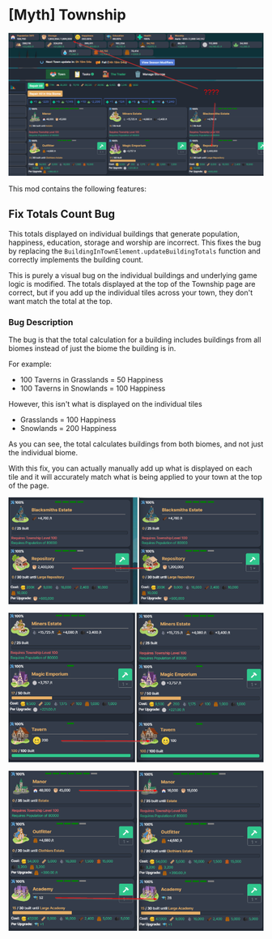 # [Myth] Township

![Bug](images/question-mark.png)

This mod contains the following features:

## Fix Totals Count Bug

This totals displayed on individual buildings that generate population, happiness, education, storage and worship are incorrect. This fixes the bug by replacing the `BuildingInTownElement.updateBuildingTotals` function and correctly implements the building count.

This is purely a visual bug on the individual buildings and underlying game logic is modified. The totals displayed at the top of the Township page are correct, but if you add up the individual tiles across your town, they don't want match the total at the top.

### Bug Description

The bug is that the total calculation for a building includes buildings from all biomes instead of just the biome the building is in.

For example:

* 100 Taverns in Grasslands = 50 Happiness
* 100 Taverns in Snowlands = 100 Happiness

However, this isn't what is displayed on the individual tiles

* Grasslands = 100 Happiness
* Snowlands = 200 Happiness

As you can see, the total calculates buildings from both biomes, and not just the individual biome.

With this fix, you can actually manually add up what is displayed on each tile and it will accurately match what is being applied to your town at the top of the page.

![Storage](images/storage.png)

![Happiness](images/happiness.png)

![Population Education](images/population-education.png)
